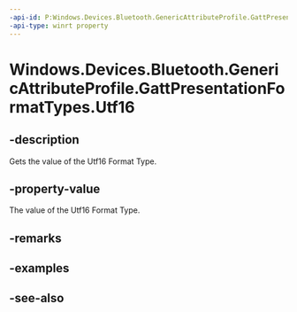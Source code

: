 ```yaml
---
-api-id: P:Windows.Devices.Bluetooth.GenericAttributeProfile.GattPresentationFormatTypes.Utf16
-api-type: winrt property
---
```


<!-- Property syntax
public byte Utf16 { get; }
-->

# Windows.Devices.Bluetooth.GenericAttributeProfile.GattPresentationFormatTypes.Utf16

## -description
Gets the value of the Utf16 Format Type.

## -property-value
The value of the Utf16 Format Type.

## -remarks

## -examples

## -see-also
